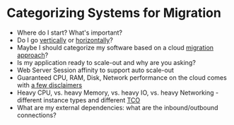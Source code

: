 # Categorizing Systems for Migration

* Where do I start? What's important?
* Do I go <a href="https://en.wikipedia.org/wiki/Software_categories" target="_blank">vertically<a/> or <a href="https://en.wikipedia.org/wiki/Multitier_architecture" target="_blank">horizontally</a>?
* Maybe I should categorize my software based on a cloud <a href="https://www.ibm.com/blogs/cloud-computing/2014/01/how-to-classify-workloads-for-cloud-migration-and-decide-on-a-deployment-model/" target="_blank">migration approach</a>?
* Is my application ready to scale-out and why are you asking?
* Web Server Session affinity to support auto scale-out
* Guaranteed CPU, RAM, Disk, Network performance on the cloud comes with <a href="https://blogs.msdn.microsoft.com/igorpag/2014/11/11/azure-a-series-d-series-and-g-series-consistent-performances-and-size-change-considerations/" target="_blank">a few disclaimers</a>
* Heavy CPU, vs. heavy Memory, vs. heavy IO, vs. heavy Networking - different instance types and different <a href="https://en.wikipedia.org/wiki/Total_cost_of_ownership" target="_balnk">TCO</a>
* What are my external dependencies: what are the inbound/outbound connections?